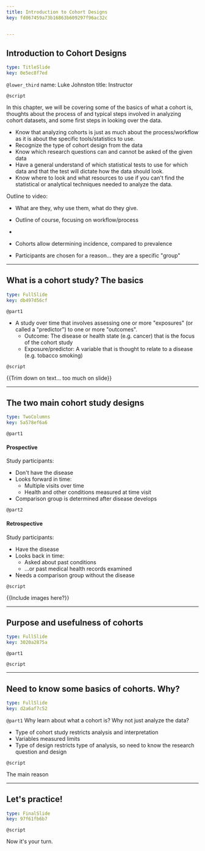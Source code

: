 ```yaml
---
title: Introduction to Cohort Designs
key: fd067459a73b16863b609297f96ac32c


---
```

## Introduction to Cohort Designs

```yaml
type: TitleSlide
key: 0e5ec8f7ed
```

`@lower_third`
name: Luke Johnston
title: Instructor

`@script`

In this chapter, we will be covering some of the basics of what a cohort is, thoughts about the process of and typical steps involved in analyzing cohort datasets, and some first steps in looking over the data.

- Know that analyzing cohorts is just as much about the process/workflow as it
is about the specific tools/statistics to use.
- Recognize the type of cohort design from the data
- Know which research questions can and cannot be asked of the given data
- Have a general understand of which statistical tests to use for which data and
that the test will dictate how the data should look.
- Know where to look and what resources to use if you can't find the statistical
or analytical techniques needed to analyze the data.

Outline to video:

- What are they, why use them, what do they give.

- Outline of course, focusing on workflow/process

- 
- Cohorts allow determining incidence, compared to prevalence
- Participants are chosen for a reason... they are a specific "group"

---
## What is a cohort study? The basics

```yaml
type: FullSlide
key: db497d56cf
```

`@part1`

- A study over time that involves assessing one or more "exposures" (or called a "predictor") to one or more "outcomes".
    - Outcome: The disease or health state (e.g. cancer) that is the focus of the cohort study
    - Exposure/predictor: A variable that is thought to relate to a disease (e.g. tobacco smoking)


`@script`

{{Trim down on text... too much on slide}}


---
## The two main cohort study designs

```yaml
type: TwoColumns
key: 5a578ef6a6
```

`@part1`

#### Prospective

Study participants:

- Don't have the disease
- Looks forward in time:
    - Multiple visits over time
    - Health and other conditions measured at time visit
- Comparison group is determined after disease develops

`@part2`

#### Retrospective

Study participants:

- Have the disease
- Looks back in time:
    - Asked about past conditions
    - ...or past medical health records examined
- Needs a comparison group without the disease

`@script`

{{Include images here?}}

---
## Purpose and usefulness of cohorts

```yaml
type: FullSlide
key: 3020a2875a
```

`@part1`



`@script`




---
## Need to know some basics of cohorts. Why?

```yaml
type: FullSlide
key: d2a6af7c52
```

`@part1`
Why learn about what a cohort is? Why not just analyze the data?
- Type of cohort study restricts analysis and interpretation
- Variables measured limits 
- Type of design restricts type of analysis, so need to know the research
question and design

`@script`

The main reason 

---
## Let's practice!

```yaml
type: FinalSlide
key: 97f61fb6b7
```

`@script`

Now it's your turn.

